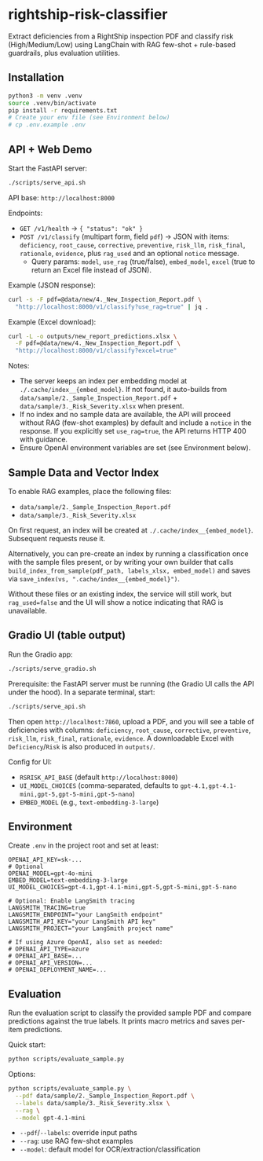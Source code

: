 # rightship-risk-classifier

Extract deficiencies from a RightShip inspection PDF and classify risk (High/Medium/Low) using LangChain with RAG few-shot + rule-based guardrails, plus evaluation utilities.

## Installation

```bash
python3 -m venv .venv
source .venv/bin/activate
pip install -r requirements.txt
# Create your env file (see Environment below)
# cp .env.example .env
```

 
## API + Web Demo

Start the FastAPI server:

```bash
./scripts/serve_api.sh
```

API base: `http://localhost:8000`

Endpoints:
- `GET /v1/health` → `{ "status": "ok" }`
- `POST /v1/classify` (multipart form, field `pdf`) → JSON with items: `deficiency`, `root_cause`, `corrective`, `preventive`, `risk_llm`, `risk_final`, `rationale`, `evidence`, plus `rag_used` and an optional `notice` message.
  - Query params: `model`, `use_rag` (true/false), `embed_model`, `excel` (true to return an Excel file instead of JSON).

Example (JSON response):
```bash
curl -s -F pdf=@data/new/4._New_Inspection_Report.pdf \
  "http://localhost:8000/v1/classify?use_rag=true" | jq .
```

Example (Excel download):
```bash
curl -L -o outputs/new_report_predictions.xlsx \
  -F pdf=@data/new/4._New_Inspection_Report.pdf \
  "http://localhost:8000/v1/classify?excel=true"
```

Notes:
- The server keeps an index per embedding model at `./.cache/index__{embed_model}`. If not found, it auto-builds from `data/sample/2._Sample_Inspection_Report.pdf` + `data/sample/3._Risk_Severity.xlsx` when present.
- If no index and no sample data are available, the API will proceed without RAG (few-shot examples) by default and include a `notice` in the response. If you explicitly set `use_rag=true`, the API returns HTTP 400 with guidance.
- Ensure OpenAI environment variables are set (see Environment below).

## Sample Data and Vector Index

To enable RAG examples, place the following files:

- `data/sample/2._Sample_Inspection_Report.pdf`
- `data/sample/3._Risk_Severity.xlsx`

On first request, an index will be created at `./.cache/index__{embed_model}`. Subsequent requests reuse it.

Alternatively, you can pre-create an index by running a classification once with the sample files present, or by writing your own builder that calls `build_index_from_sample(pdf_path, labels_xlsx, embed_model)` and saves via `save_index(vs, ".cache/index__{embed_model}")`.

Without these files or an existing index, the service will still work, but `rag_used=false` and the UI will show a notice indicating that RAG is unavailable.

## Gradio UI (table output)

Run the Gradio app:

```bash
./scripts/serve_gradio.sh
```

Prerequisite: the FastAPI server must be running (the Gradio UI calls the API under the hood). In a separate terminal, start:

```bash
./scripts/serve_api.sh
```

Then open `http://localhost:7860`, upload a PDF, and you will see a table of deficiencies with columns: `deficiency`, `root_cause`, `corrective`, `preventive`, `risk_llm`, `risk_final`, `rationale`, `evidence`. A downloadable Excel with `Deficiency`/`Risk` is also produced in `outputs/`.

Config for UI:
- `RSRISK_API_BASE` (default `http://localhost:8000`)
- `UI_MODEL_CHOICES` (comma-separated, defaults to `gpt-4.1,gpt-4.1-mini,gpt-5,gpt-5-mini,gpt-5-nano`)
- `EMBED_MODEL` (e.g., `text-embedding-3-large`)

## Environment

Create `.env` in the project root and set at least:

```
OPENAI_API_KEY=sk-...
# Optional
OPENAI_MODEL=gpt-4o-mini
EMBED_MODEL=text-embedding-3-large
UI_MODEL_CHOICES=gpt-4.1,gpt-4.1-mini,gpt-5,gpt-5-mini,gpt-5-nano

# Optional: Enable LangSmith tracing
LANGSMITH_TRACING=true
LANGSMITH_ENDPOINT="your LangSmith endpoint"
LANGSMITH_API_KEY="your LangSmith API key"
LANGSMITH_PROJECT="your LangSmith project name"

# If using Azure OpenAI, also set as needed:
# OPENAI_API_TYPE=azure
# OPENAI_API_BASE=...
# OPENAI_API_VERSION=...
# OPENAI_DEPLOYMENT_NAME=...
```

## Evaluation

Run the evaluation script to classify the provided sample PDF and compare predictions against the true labels. It prints macro metrics and saves per-item predictions.

Quick start:
```bash
python scripts/evaluate_sample.py
```

Options:
```bash
python scripts/evaluate_sample.py \
  --pdf data/sample/2._Sample_Inspection_Report.pdf \
  --labels data/sample/3._Risk_Severity.xlsx \
  --rag \
  --model gpt-4.1-mini
```
- `--pdf`/`--labels`: override input paths
- `--rag`: use RAG few-shot examples
- `--model`: default model for OCR/extraction/classification

